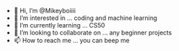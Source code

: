 - 👋 Hi, I’m @Mikeyboiiii
- 👀 I’m interested in ... coding and machine learning 
- 🌱 I’m currently learning ... CS50
- 💞️ I’m looking to collaborate on ... any beginner projects 
- 📫 How to reach me ... you can beep me 

<!---
Mikeyboiiii/Mikeyboiiii is a ✨ special ✨ repository because its `README.md` (this file) appears on your GitHub profile.
You can click the Preview link to take a look at your changes.
--->
